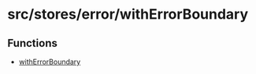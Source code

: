# src/stores/error/withErrorBoundary

## Functions

- [withErrorBoundary](functions/withErrorBoundary.md)
